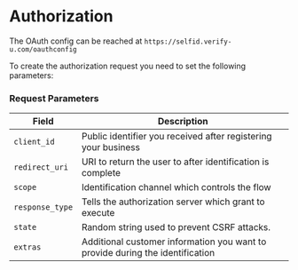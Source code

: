 # Authorization

The OAuth config can be reached at `https://selfid.verify-u.com/oauthconfig`

To create the authorization request you need to set the following parameters:

### Request Parameters

| Field           	| Description                                                                                    	|
|-----------------	|------------------------------------------------------------------------------------------------	|
| `client_id`     	| Public identifier you received after registering your business                                 	|
| `redirect_uri`  	| URI to return the user to after identification is complete                                     	|
| `scope`         	| Identification channel which controls the flow                                                 	|
| `response_type` 	| Tells the authorization server which grant to execute                                          	|
| `state`         	| Random string used to prevent CSRF attacks.                                                    	|
| `extras`        	| Additional customer information you want to provide during the identification                  	|